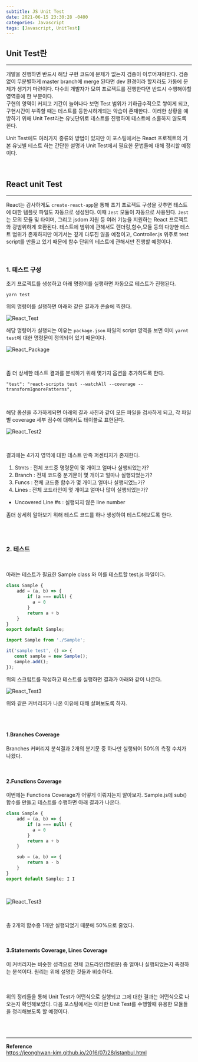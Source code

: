 ```yaml
---
subtitle: JS Unit Test
date: 2021-06-15 23:30:28 -0400
categories: Javascript
tags: [Javascript, UnitTest]
---
```


## Unit Test란
<hr>

개발을 진행하면 반드시 해당 구현 코드에 문제가 없는지 검증이 이루어져야한다. 검증 없이 무분별하게 master branch에 merge 된다면 dev 환경이라 할지라도 가동에 문제가 생기기 마련이다. 다수의 개발자가 모여 프로젝트를 진행한다면 반드시 수행해야할 영역중에 한 부분이다.
<br>
구현의 영역이 커지고 기간이 늘어나다 보면 Test 범위가 기하급수적으로 쌓이게 되고, 구현시간이 부족할 때는 테스트를 등한시하게되는 악습이 존재한다.. 이러한 상황을 예방하기 위해 Unit Test라는 유닛단위로 테스트를 진행하여 테스트에 소홀하지 않도록 한다.

Unit Test에도 여러가지 종류와 방법이 있지만 이 포스팅에서는 React 프로젝트의 기본 유닛별 테스트 하는 간단한 설명과 Unit Test에서 필요한 문법들에 대해 정리할 예정이다.
<br>
<br>
<br>

## React unit Test
<hr>

React는 감사하게도 `create-react-app`을 통해 초기 프로젝트 구성을 갖추면 테스트에 대한 템플릿 파일도 자동으로 생성된다. 이때 `Jest` 모듈이 자동으로 사용된다. `Jest`는 모의 모듈 및 타이머, 그리고 jsdom 지원 등 여러 기능을 지원하는 React 프로젝트와 광범위하게 호환된다.
테스트에 범위에 관해서도 렌더링,함수,모듈 등의 다양한 테스트 범위가 존재하지만 여기서는 깊게 다루진 않을 예정이고, Controller.js 위주로 test script를 만들고 있기 때문에 함수 단위의 테스트에 관해서만 진행할 예정이다.

<br>

### 1. 테스트 구성
초기 프로젝트를 생성하고 아래 명령어를 실행하면 자동으로 테스트가 진행된다.
```
yarn test
```
위의 명령어를 실행하면 아래와 같은 결과가 콘솔에 찍힌다.

![React_Test](https://junstar17.github.io/img/react_test_result.png)

해당 명령어가 실행되는 이유는 `package.json` 파일의 script 영역을 보면 이미 `yarnt test`에 대한 명령문이 정의되어 있기 때문이다.
<br>

![React_Package](https://junstar17.github.io/img/react_package.png)

<br>

좀 더 상세한 테스트 결과를 분석하기 위해 몇가지 옵션을 추가하도록 한다.
<br>

```
"test": "react-scripts test --watchAll --coverage --transformIgnorePatterns",
```
<br>

해당 옵션을 추가하게되면 아래의 결과 사진과 같이 모든 파일을 검사하게 되고, 각 파일별 coverage 세부 점수에 대해서도 테이블로 표현된다.
<br>


![React_Test2](https://junstar17.github.io/img/react_test_result2.png)

<br>

결과에는 4가지 영역에 대한 테스트 만족 퍼센티지가 존재한다.

1. Stmts : 전체 코드중 명령문이 몇 개이고 얼마나 실행되었는가?
2. Branch : 전체 코드중 분기문이 몇 개이고 얼마나 실행되었는가?
3. Funcs : 전체 코드중 함수가 몇 개이고 얼마나 실행되었느가?
4. Lines : 전체 코드라인이 몇 개이고 얼마나 많이 실행되었는가?
*  Uncovered Line #s : 실행되지 않은 line number

좀더 상세히 알아보기 위해 테스트 코드를 하나 생성하여 테스트해보도록 한다.

<br><br>

### 2. 테스트 

<br>

아래는 테스트가 필요한 Sample class 와 이를 테스트할 test.js 파일이다.
```javascript
class Sample {
    add = (a, b) => {
        if (a === null) {
          a = 0
        }
        return a + b
    }
}
export default Sample;
```

```javascript
import Sample from './Sample';

it('sample test', () => {
   const sample = new Sample();
   sample.add();
});
```

위의 스크립트를 작성하고 테스트를 실행하면 결과가 아래와 같이 나온다.


![React_Test3](https://junstar17.github.io/img/react_test_result3.png)

위와 같은 커버리지가 나온 이유에 대해 살펴보도록 하자.

<br>
<br>

#### 1.Branches Coverage

Branches 커버리지 분석결과 2개의 분기문 중 하나만 실행되어 50%의 측정 수치가 나왔다. 

<br>

#### 2.Functions Coverage
이번에는 Functions Coverage가 어떻게 이뤄지는지 알아보자. Sample.js에 sub() 함수를 만들고 테스트를 수행하면 아래 결과가 나온다.

```javascript
class Sample {
    add = (a, b) => {
        if (a === null) {
          a = 0
        }
        return a + b
    }

    sub = (a, b) => {
        return a - b
    }
}
export default Sample; I I 
```
<br>

![React_Test3](https://junstar17.github.io/img/react_test_result4.png)

<br>

총 2개의 함수중 1개만 실행되었기 때문에 50%으로 줄었다.

<br>

#### 3.Statements Coverage, Lines Coverage

이 커버리지는 비슷한 성격으로 전체 코드라인(명령문) 중 얼마나 실행되었는지 측정하는 분석이다. 원리는 위에 설명한 것들과 비슷하다.

<br><br>
위의 정리들을 통해 Unit Test가 어떤식으로 실행되고 그에 대한 결과는 어떤식으로 나오는지 확인해보았다. 다음 포스팅에서는 이러한 Unit Test를 수행할때 유용한 모듈들을 정리해보도록 할 예정이다.


<br><br>

<hr>

**Reference** <br>
https://jeonghwan-kim.github.io/2016/07/28/istanbul.html
